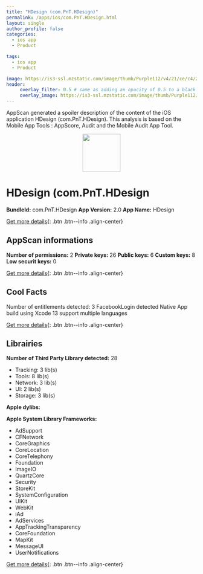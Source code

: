 ```yaml
---
title: "HDesign (com.PnT.HDesign)"
permalink: /apps/ios/com.PnT.HDesign.html
layout: single
author_profile: false
categories: 
  - ios app 
  - Product 

tags: 
  - ios app 
  - Product 

image: https://is3-ssl.mzstatic.com/image/thumb/Purple112/v4/21/ce/c4/21cec479-46d7-eceb-11f7-a22a38a46fd7/AppIcon-0-1x_U007emarketing-0-7-0-0-GLES2_U002c0-85-220.png/512x512bb.jpg
header: 
     overlay_filter: 0.5 # same as adding an opacity of 0.5 to a black background
     overlay_image: https://is3-ssl.mzstatic.com/image/thumb/Purple112/v4/21/ce/c4/21cec479-46d7-eceb-11f7-a22a38a46fd7/AppIcon-0-1x_U007emarketing-0-7-0-0-GLES2_U002c0-85-220.png/512x512bb.jpg
---
```

AppScan generated a spoiler description of the content of the iOS application HDesign (com.PnT.HDesign). This analysis is based on the Mobile App Tools : AppScore, Audit and the Mobile Audit App Tool.

  
  
<div style="text-align: center;"><img src="https://is3-ssl.mzstatic.com/image/thumb/Purple112/v4/21/ce/c4/21cec479-46d7-eceb-11f7-a22a38a46fd7/AppIcon-0-1x_U007emarketing-0-7-0-0-GLES2_U002c0-85-220.png/512x512bb.jpg" width="100" height="100"></div>  
  
# HDesign (com.PnT.HDesign

**BundleId:** com.PnT.HDesign
**App Version:** 2.0
**App Name:** HDesign


[Get more details](/pricing.html){: .btn .btn--info .align-center}  
  
## AppScan informations 

**Number of permissions:** 2
**Private keys:** 26
**Public keys:** 6
**Custom keys:** 8
**Low securit keys:** 0
  
[Get more details](/pricing.html){: .btn .btn--info .align-center}

## Cool Facts

Number of entitlements detected: 3
FacebookLogin detected
Native App
build using Xcode 13
support multiple languages
  
[Get more details](/pricing.html){: .btn .btn--info .align-center}

## Librairies 
**Number of Third Party Library detected:** 28
- Tracking: 3 lib(s)
- Tools: 8 lib(s)
- Network: 3 lib(s)
- UI: 2 lib(s)
- Storage: 3 lib(s)

**Apple dylibs:**


**Apple System Library Frameworks:**
- AdSupport
- CFNetwork
- CoreGraphics
- CoreLocation
- CoreTelephony
- Foundation
- ImageIO
- QuartzCore
- Security
- StoreKit
- SystemConfiguration
- UIKit
- WebKit
- iAd
- AdServices
- AppTrackingTransparency
- CoreFoundation
- MapKit
- MessageUI
- UserNotifications


  
[Get more details](/pricing.html){: .btn .btn--info .align-center}

